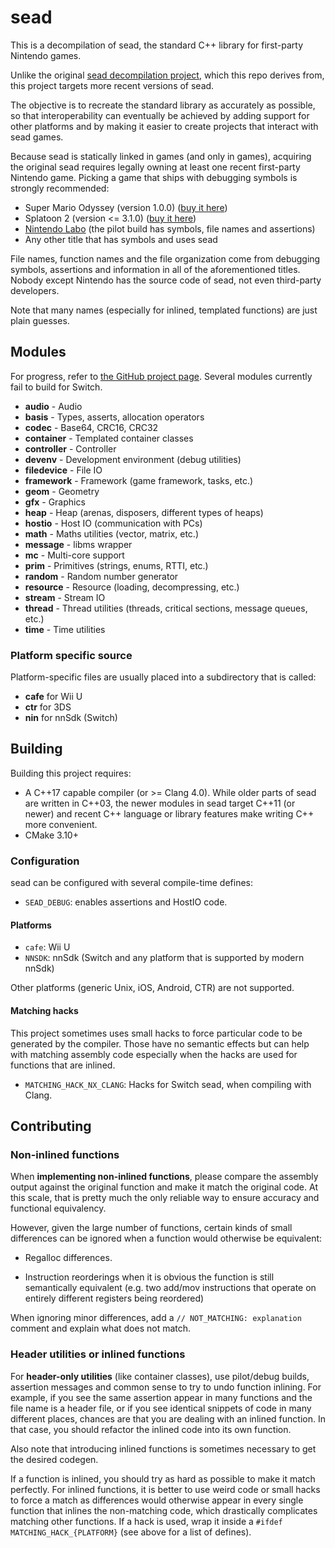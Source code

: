# sead

This is a decompilation of sead, the standard C++ library for first-party Nintendo games.

Unlike the original [sead decompilation project](https://github.com/aboood40091/sead), which this repo derives from, this project targets more recent versions of sead.

The objective is to recreate the standard library as accurately as possible, so that interoperability can eventually be achieved by adding support for other platforms and by making it easier to create projects that interact with sead games.

Because sead is statically linked in games (and only in games), acquiring the original sead requires legally owning at least one recent first-party Nintendo game. Picking a game that ships with debugging symbols is strongly recommended:

* Super Mario Odyssey (version 1.0.0) ([buy it here](https://www.nintendo.com/games/detail/super-mario-odyssey-switch/))
* Splatoon 2 (version <= 3.1.0) ([buy it here](https://www.nintendo.com/games/detail/splatoon-2-switch/))
* [Nintendo Labo](https://labo.nintendo.com/) (the pilot build has symbols, file names and assertions)
* Any other title that has symbols and uses sead

File names, function names and the file organization come from debugging symbols, assertions and information in all of the aforementioned titles.
Nobody except Nintendo has the source code of sead, not even third-party developers.

Note that many names (especially for inlined, templated functions) are just plain guesses.

## Modules

For progress, refer to [the GitHub project page](https://github.com/zeldamods/sead/projects/1). Several modules currently fail to build for Switch.

* **audio** - Audio
* **basis** - Types, asserts, allocation operators
* **codec** - Base64, CRC16, CRC32
* **container** - Templated container classes
* **controller** - Controller
* **devenv** - Development environment (debug utilities)
* **filedevice** - File IO
* **framework** - Framework (game framework, tasks, etc.)
* **geom** - Geometry
* **gfx** - Graphics
* **heap** - Heap (arenas, disposers, different types of heaps)
* **hostio** - Host IO (communication with PCs)
* **math** - Maths utilities (vector, matrix, etc.)
* **message** - libms wrapper
* **mc** - Multi-core support
* **prim** - Primitives (strings, enums, RTTI, etc.)
* **random** - Random number generator
* **resource** - Resource (loading, decompressing, etc.)
* **stream** - Stream IO
* **thread** - Thread utilities (threads, critical sections, message queues, etc.)
* **time** - Time utilities

### Platform specific source

Platform-specific files are usually placed into a subdirectory that is called:

* **cafe** for Wii U
* **ctr** for 3DS
* **nin** for nnSdk (Switch)

## Building

Building this project requires:

- A C++17 capable compiler (or >= Clang 4.0). While older parts of sead are written in C++03, the newer modules in sead target C++11 (or newer) and recent C++ language or library features make writing C++ more convenient.
- CMake 3.10+

### Configuration

sead can be configured with several compile-time defines:

* `SEAD_DEBUG`: enables assertions and HostIO code.

#### Platforms
* `cafe`: Wii U
* `NNSDK`: nnSdk (Switch and any platform that is supported by modern nnSdk)

Other platforms (generic Unix, iOS, Android, CTR) are not supported.

#### Matching hacks

This project sometimes uses small hacks to force particular code to be generated by the compiler. Those have no semantic effects but can help with matching assembly code especially when the hacks are used for functions that are inlined.

* `MATCHING_HACK_NX_CLANG`: Hacks for Switch sead, when compiling with Clang.

## Contributing

### Non-inlined functions
When **implementing non-inlined functions**, please compare the assembly output against the original function and make it match the original code. At this scale, that is pretty much the only reliable way to ensure accuracy and functional equivalency.

However, given the large number of functions, certain kinds of small differences can be ignored when a function would otherwise be equivalent:

* Regalloc differences.

* Instruction reorderings when it is obvious the function is still semantically equivalent (e.g. two add/mov instructions that operate on entirely different registers being reordered)

When ignoring minor differences, add a `// NOT_MATCHING: explanation` comment and explain what does not match.

### Header utilities or inlined functions
For **header-only utilities** (like container classes), use pilot/debug builds, assertion messages and common sense to try to undo function inlining. For example, if you see the same assertion appear in many functions and the file name is a header file, or if you see identical snippets of code in many different places, chances are that you are dealing with an inlined function. In that case, you should refactor the inlined code into its own function.

Also note that introducing inlined functions is sometimes necessary to get the desired codegen.

If a function is inlined, you should try as hard as possible to make it match perfectly. For inlined functions, it is better to use weird code or small hacks to force a match as differences would otherwise appear in every single function that inlines the non-matching code, which drastically complicates matching other functions. If a hack is used, wrap it inside a `#ifdef MATCHING_HACK_{PLATFORM}` (see above for a list of defines).
